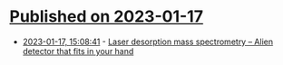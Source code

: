 # [Published on 2023-01-17](index.md)

* [2023-01-17, 15:08:41](https://news.ycombinator.com/item?id=34413287) - [Laser desorption mass spectrometry – Alien detector that fits in your hand](https://www.nature.com/articles/s41550-022-01866-x)
